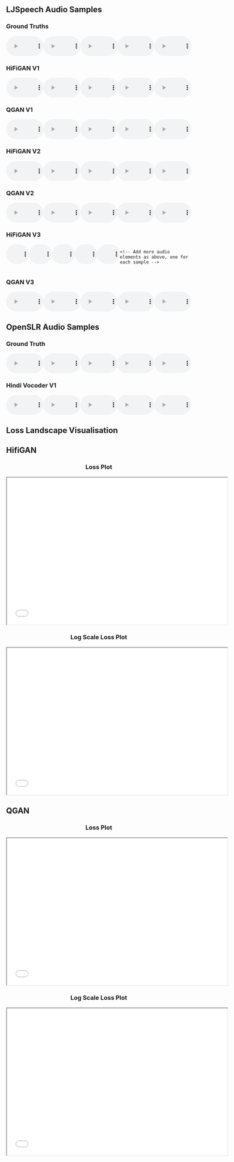 <html>
<head>

<style>

  .plot-container {
    margin-bottom: 20px;
    text-align: center; /* Center the iframe plots */
}
  
  .model-container {
  margin-bottom: 20px;
}
.audio-line {
  display: flex;
  justify-content: space-between;
  margin-bottom: 10px;
}
audio {
  width: 28%;
}
</style>
</head>
<body>

<h2>LJSpeech Audio Samples</h2>

<div class="model-container">
  <h3>Ground Truths</h3>
  <div class="audio-line">
    <audio controls>
      <source src="VCTK/ground_truth/LJ001-0028.wav" type="audio/mpeg">
    </audio>
    <audio controls>
      <source src="VCTK/ground_truth/LJ002-0149.wav" type="audio/mpeg">
    </audio>
    <audio controls>
      <source src="VCTK/ground_truth/LJ003-0042.wav" type="audio/mpeg">
    </audio>
    <audio controls>
      <source src="VCTK/ground_truth/LJ004-0169.wav" type="audio/mpeg">
    </audio>
    <audio controls>
      <source src="VCTK/ground_truth/LJ005-0101.wav" type="audio/mpeg">
    </audio>
  </div>
</div>

<div class="model-container">
  <h3>HiFiGAN V1</h3>
  <div class="audio-line">
    <audio controls>
      <source src="VCTK/hifiganv1/LJ001-0028_generated.wav" type="audio/mpeg">
    </audio>
    <audio controls>
      <source src="VCTK/hifiganv1/LJ002-0149_generated.wav" type="audio/mpeg">
    </audio>
    <audio controls>
      <source src="VCTK/hifiganv1/LJ003-0042_generated.wav" type="audio/mpeg">
    </audio>
    <audio controls>
      <source src="VCTK/hifiganv1/LJ004-0169_generated.wav" type="audio/mpeg">
    </audio>
    <audio controls>
      <source src="VCTK/hifiganv1/LJ005-0101_generated.wav" type="audio/mpeg">
    </audio>
    
   
  </div>
  
</div>


<div class="model-container">
  <h3>QGAN V1</h3>
  <div class="audio-line">
    <audio controls>
      <source src="VCTK/hifiQganv1/LJ001-0028_generated.wav" type="audio/mpeg">
    </audio>
    <audio controls>
      <source src="VCTK/hifiQganv1/LJ002-0149_generated.wav" type="audio/mpeg">
    </audio>
    <audio controls>
      <source src="VCTK/hifiQganv1/LJ003-0042_generated.wav" type="audio/mpeg">
    </audio>
    <audio controls>
      <source src="VCTK/hifiQganv1/LJ004-0169_generated.wav" type="audio/mpeg">
    </audio>
    <audio controls>
      <source src="VCTK/hifiQganv1/LJ005-0101_generated.wav" type="audio/mpeg">
    </audio>
    
  
  </div>
 
</div>

<div class="model-container">
  <h3>HiFiGAN V2</h3>
  <div class="audio-line">
    <audio controls>
      <source src="VCTK/hifiganv2/LJ001-0028_generated.wav" type="audio/mpeg">
    </audio>
    <audio controls>
      <source src="VCTK/hifiganv2/LJ002-0149_generated.wav" type="audio/mpeg">
    </audio>
    <audio controls>
      <source src="VCTK/hifiganv2/LJ003-0042_generated.wav" type="audio/mpeg">
    </audio>
    <audio controls>
      <source src="VCTK/hifiganv2/LJ004-0169_generated.wav" type="audio/mpeg">
    </audio>
    <audio controls>
      <source src="VCTK/hifiganv2/LJ005-0101_generated.wav" type="audio/mpeg">
    </audio>
    
   
  </div>
 
</div>

<div class="model-container">
  <h3>QGAN V2</h3>
  <div class="audio-line">
    <audio controls>
      <source src="VCTK/hifiQganv2/LJ001-0028_generated.wav" type="audio/mpeg">
    </audio>
    <audio controls>
      <source src="VCTK/hifiQganv2/LJ002-0149_generated.wav" type="audio/mpeg">
    </audio>
    <audio controls>
      <source src="VCTK/hifiQganv2/LJ003-0042_generated.wav" type="audio/mpeg">
    </audio>
    <audio controls>
      <source src="VCTK/hifiQganv2/LJ004-0169_generated.wav" type="audio/mpeg">
    </audio>
    <audio controls>
      <source src="VCTK/hifiQganv2/LJ005-0101_generated.wav" type="audio/mpeg">
    </audio>
    

  </div>
 
</div>

<div class="model-container">
  <h3>HiFiGAN V3</h3>
  <div class="audio-line">
    <audio controls>
      <source src="VCTK/hifiganv3/LJ001-0028_generated.wav" type="audio/mpeg">
    </audio>
    <audio controls>
      <source src="VCTK/hifiganv3/LJ002-0149_generated.wav" type="audio/mpeg">
    </audio>
    <audio controls>
      <source src="VCTK/hifiganv3/LJ003-0042_generated.wav" type="audio/mpeg">
    </audio>
    <audio controls>
      <source src="VCTK/hifiganv3/LJ004-0169_generated.wav" type="audio/mpeg">
    </audio>
    <audio controls>
      <source src="VCTK/hifiganv3/LJ005-0101_generated.wav" type="audio/mpeg">
    </audio>
    
    <!-- Add more audio elements as above, one for each sample -->
  </div>
  <!-- Repeat the .audio-line div for each line of samples for this model -->
</div>


<div class="model-container">
  <h3>QGAN V3</h3>
  <div class="audio-line">
    <audio controls>
      <source src="VCTK/hifiQganv3/LJ001-0028_generated.wav" type="audio/mpeg">
    </audio>
    <audio controls>
      <source src="VCTK/hifiQganv3/LJ002-0149_generated.wav" type="audio/mpeg">
    </audio>
    <audio controls>
      <source src="VCTK/hifiQganv3/LJ003-0042_generated.wav" type="audio/mpeg">
    </audio>
    <audio controls>
      <source src="VCTK/hifiQganv3/LJ004-0169_generated.wav" type="audio/mpeg">
    </audio>
    <audio controls>
      <source src="VCTK/hifiQganv3/LJ005-0101_generated.wav" type="audio/mpeg">
    </audio>
  </div>
</div>


<h2>OpenSLR Audio Samples</h2>

<div class="model-container">
  <h3>Ground Truth </h3>
  <div class="audio-line">
    <audio controls>
      <source src="Hindi/ground_truth/0215_098.wav" type="audio/mpeg">
    </audio>
    <audio controls>
      <source src="Hindi/ground_truth/0360_003.wav" type="audio/mpeg">
    </audio>
    <audio controls>
      <source src="Hindi/ground_truth/2087_089.wav" type="audio/mpeg">
    </audio>
    <audio controls>
      <source src="Hindi/ground_truth/5152_096.wav" type="audio/mpeg">
    </audio>
    <audio controls>
      <source src="Hindi/ground_truth/5671_088.wav" type="audio/mpeg">
    </audio>    
  </div>
</div>


<div class="model-container">
  <h3>Hindi Vocoder V1 </h3>
  <div class="audio-line">
    <audio controls>
      <source src="Hindi/hifiQganv1/0215_098_generated.wav" type="audio/mpeg">
    </audio>
    <audio controls>
      <source src="Hindi/hifiQganv1/0360_003_generated.wav" type="audio/mpeg">
    </audio>
    <audio controls>
      <source src="Hindi/hifiQganv1/2087_089_generated.wav" type="audio/mpeg">
    </audio>
    <audio controls>
      <source src="Hindi/hifiQganv1/5152_096_generated.wav" type="audio/mpeg">
    </audio>
    <audio controls>
      <source src="Hindi/hifiQganv1/5671_088_generated.wav" type="audio/mpeg">
    </audio>
    
  </div>
  
</div>


<h2>Loss Landscape Visualisation</h2>




<h2>HifiGAN</h2>

<div class="plot-container">
    <h3>Loss Plot</h3>
    <iframe src="plots/hifiganv1/plot1.html" style="width:600px; height:400px;"></iframe>
</div>

<div class="plot-container">
    <h3>Log Scale Loss Plot</h3>
    <iframe src="plots/hifiganv1/plot1.html" style="width:600px; height:400px;"></iframe>
</div>

<h2>QGAN</h2>

<div class="plot-container">
    <h3>Loss Plot</h3>
    <iframe src="plots/QganV1/Qplot1.html" style="width:600px; height:400px;"></iframe>
</div>

<div class="plot-container">
    <h3>Log Scale Loss Plot</h3>
    <iframe src="plots/QganV1/Qplot2.html" style="width:600px; height:400px;"></iframe>
</div>



</body>
</html>

